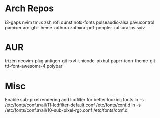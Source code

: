 Arch Repos
==========
i3-gaps
nvim
tmux
zsh
rofi
dunst
noto-fonts
pulseaudio-alsa
pavucontrol
pamixer
arc-gtk-theme
zathura
zathura-pdf-poppler
zathura-ps
sxiv

AUR
===
trizen
neovim-plug
antigen-git
rxvt-unicode-pixbuf
paper-icon-theme-git
ttf-font-awesome-4
polybar

Misc
====
Enable sub-pixel rendering and lcdfilter for better looking fonts
    ln -s /etc/fonts/conf.avail/11-lcdfilter-default.conf /etc/fonts/conf.d
    ln -s /etc/fonts/conf.avail/10-sub-pixel-rgb.conf /etc/fonts/conf.d

